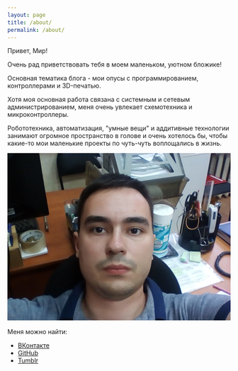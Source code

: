 ```yaml
---
layout: page
title: /about/
permalink: /about/
---
```


Привет, Мир!
 
Очень рад приветствовать тебя в моем маленьком, уютном бложике!

Основная тематика блога - мои опусы с программированием, контроллерами и 3D-печатью.

Хотя моя основная работа связана с системным и сетевым администрированием, меня очень увлекает схемотехника и микроконтроллеры. 

Робототехника, автоматизация, "умные вещи" и аддитивные технологии занимают огромное пространство в голове и очень хотелось бы, чтобы какие-то мои маленькие проекты по чуть-чуть воплощались в жизнь.

![me](/images/big.jpg)


Меня можно найти: 

* [ВКонтакте](https://vk.com/dkurchigin)
* [GitHub](https://github.com/dkurchigin)
* [Tumblr](http://it-as-hobby.tumblr.com/)

